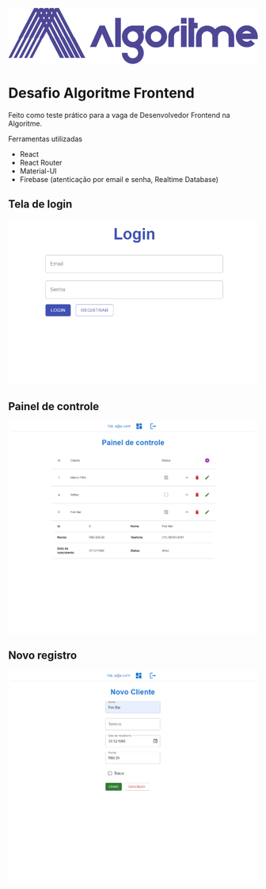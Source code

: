 ![Algoritme](https://raw.githubusercontent.com/raphaborralho/desafio-web-frontend/main/algoritme.png)
# Desafio Algoritme Frontend

Feito como teste prático para a vaga de Desenvolvedor Frontend na Algoritme.

Ferramentas utilizadas
- React
- React Router
- Material-UI
- Firebase (atenticação por email e senha, Realtime Database)

## Tela de login

![Login](./screenshots/login.png)

## Painel de controle

![Dashboard](./screenshots/dashboard.png)

## Novo registro

![New](./screenshots/new.png)
